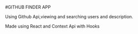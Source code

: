 #GITHUB FINDER APP

Using Github Api,viewing and searching users and description.

Made using React and Context Api with Hooks
